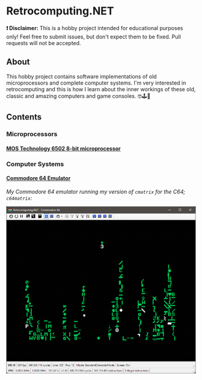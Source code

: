 # Retrocomputing.NET

**❗ Disclaimer:** This is a hobby project intended for educational purposes only! Feel free to submit issues, but don't expect them to be fixed. Pull requests will not be accepted.

## About


This hobby project contains software implementations of old microprocessors and complete computer systems. I'm very interested in retrocomputing and this is how I learn about the inner workings of these old, classic and amazing computers and game consoles. 🤓🕹💾

## Contents

### Microprocessors

#### [MOS Technology 6502 8-bit microprocessor](MicroProcessor/Cpu6502)


### Computer Systems

#### [Commodore 64 Emulator](ComputerSystems/Commodore64)

*My Commodore 64 emulator running my version of `cmatrix` for the C64; `c64matrix`:*

![](Gifs/10-c64matrix.gif)

